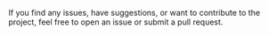 If you find any issues, have suggestions, or want to contribute to the project, feel free to open an issue or submit a pull request.

